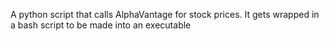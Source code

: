 A python script that calls AlphaVantage for stock prices.
It gets wrapped in a bash script to be made into an executable
